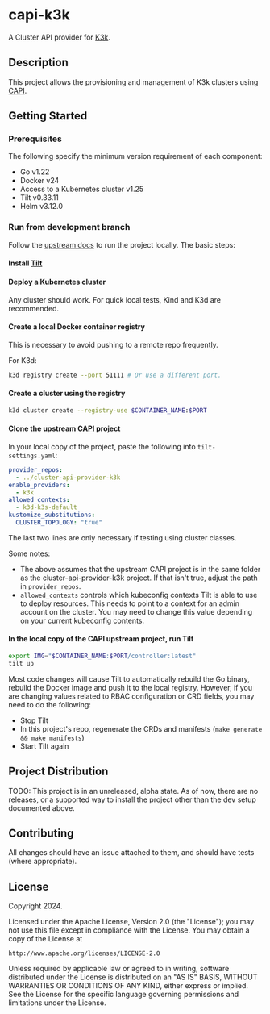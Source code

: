 # capi-k3k

A Cluster API provider for [K3k](https://github.com/rancher/k3k).

## Description

This project allows the provisioning and management of K3k clusters using [CAPI](https://cluster-api.sigs.k8s.io).

## Getting Started

### Prerequisites

The following specify the minimum version requirement of each component:

- Go v1.22
- Docker v24
- Access to a Kubernetes cluster v1.25
- Tilt v0.33.11
- Helm v3.12.0

### Run from development branch

Follow the [upstream docs](https://cluster-api.sigs.k8s.io/developer/tilt) to run the project locally. The basic steps:

#### Install [Tilt](https://tilt.dev)

#### Deploy a Kubernetes cluster

Any cluster should work. For quick local tests, Kind and K3d are recommended.

#### Create a local Docker container registry

This is necessary to avoid pushing to a remote repo frequently.

For K3d:

```bash
k3d registry create --port 51111 # Or use a different port.
```

#### Create a cluster using the registry

```bash
k3d cluster create --registry-use $CONTAINER_NAME:$PORT
```


#### Clone the upstream [CAPI](https://github.com/kubernetes-sigs/cluster-api) project

In your local copy of the project, paste the following into `tilt-settings.yaml`:

```yaml
provider_repos:
  - ../cluster-api-provider-k3k
enable_providers:
  - k3k
allowed_contexts:
  - k3d-k3s-default
kustomize_substitutions:
  CLUSTER_TOPOLOGY: "true"
```

The last two lines are only necessary if testing using cluster classes.

Some notes:

- The above assumes that the upstream CAPI project is in the same folder as the cluster-api-provider-k3k project. If
  that isn't true, adjust the path in `provider_repos`.
- `allowed_contexts` controls which kubeconfig contexts Tilt is able to use to deploy resources.
  This needs to point to a context for an admin account on the cluster. You may need to change this value depending on
  your current kubeconfig contents.

#### In the local copy of the CAPI upstream project, run Tilt

```bash
export IMG="$CONTAINER_NAME:$PORT/controller:latest"
tilt up
```

Most code changes will cause Tilt to automatically rebuild the Go binary, rebuild the Docker image
and push it to the local registry.
However, if you are changing values related to RBAC configuration or CRD fields, you may need to do the following:

- Stop Tilt
- In this project's repo, regenerate the CRDs and manifests (`make generate && make manifests`)
- Start Tilt again

## Project Distribution

TODO: This project is in an unreleased, alpha state. As of now, there are no releases, or a supported way to install the
project other than the dev setup documented above.

## Contributing

All changes should have an issue attached to them, and should have tests (where appropriate).

## License

Copyright 2024.

Licensed under the Apache License, Version 2.0 (the "License");
you may not use this file except in compliance with the License.
You may obtain a copy of the License at

    http://www.apache.org/licenses/LICENSE-2.0

Unless required by applicable law or agreed to in writing, software
distributed under the License is distributed on an "AS IS" BASIS,
WITHOUT WARRANTIES OR CONDITIONS OF ANY KIND, either express or implied.
See the License for the specific language governing permissions and
limitations under the License.
